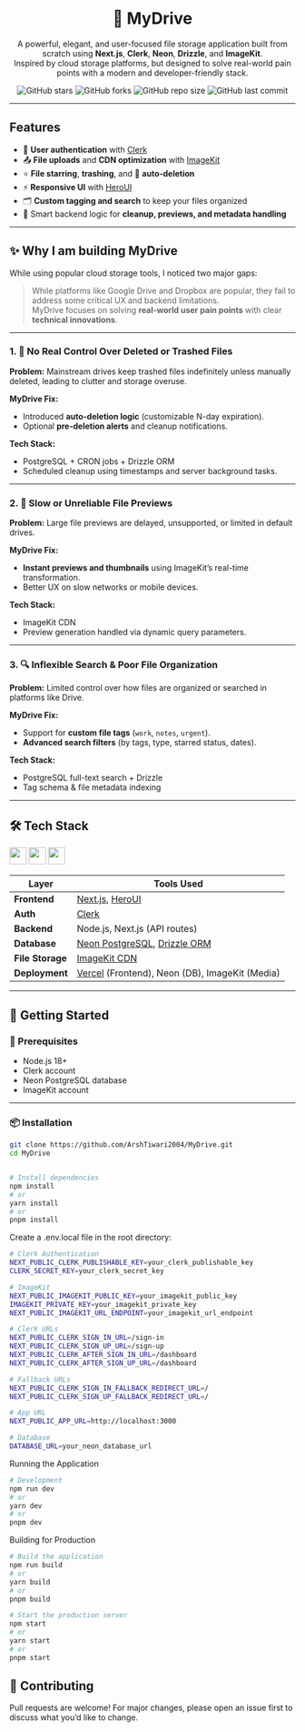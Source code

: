 <div align="center">

# 📁 MyDrive

A powerful, elegant, and user-focused file storage application built from scratch using **Next.js**, **Clerk**, **Neon**, **Drizzle**, and **ImageKit**.  
Inspired by cloud storage platforms, but designed to solve real-world pain points with a modern and developer-friendly stack.

![GitHub stars](https://img.shields.io/github/stars/ArshTiwari2004/MyDrive?style=flat-square)
![GitHub forks](https://img.shields.io/github/forks/ArshTiwari2004/MyDrive?style=flat-square)
![GitHub repo size](https://img.shields.io/github/repo-size/ArshTiwari2004/MyDrive?style=flat-square)
![GitHub last commit](https://img.shields.io/github/last-commit/ArshTiwari2004/MyDrive?style=flat-square)

</div>

---

##  Features

- 🔐 **User authentication** with [Clerk](https://clerk.dev)
- 📤 **File uploads** and **CDN optimization** with [ImageKit](https://imagekit.io)
- ⭐ **File starring**,  **trashing**, and 🧹 **auto-deletion**
- ⚡ **Responsive UI** with [HeroUI](https://tailwindui.com/components)
- 🗂️ **Custom tagging and search** to keep your files organized
- 🧠 Smart backend logic for **cleanup, previews, and metadata handling**

---


## ✨ Why I am building MyDrive

While using popular cloud storage tools, I noticed two major gaps:



> While platforms like Google Drive and Dropbox are popular, they fail to address some critical UX and backend limitations.  
> MyDrive focuses on solving **real-world user pain points** with clear **technical innovations**.

---

### 1. 🧹 **No Real Control Over Deleted or Trashed Files**

**Problem:** Mainstream drives keep trashed files indefinitely unless manually deleted, leading to clutter and storage overuse.

**MyDrive Fix:**  
- Introduced **auto-deletion logic** (customizable N-day expiration).
- Optional **pre-deletion alerts** and cleanup notifications.

**Tech Stack:**  
- PostgreSQL + CRON jobs + Drizzle ORM  
- Scheduled cleanup using timestamps and server background tasks.

---

### 2. 🚀 **Slow or Unreliable File Previews**

**Problem:** Large file previews are delayed, unsupported, or limited in default drives.

**MyDrive Fix:**  
- **Instant previews and thumbnails** using ImageKit’s real-time transformation.
- Better UX on slow networks or mobile devices.

**Tech Stack:**  
- ImageKit CDN  
- Preview generation handled via dynamic query parameters.

---

### 3. 🔍 **Inflexible Search & Poor File Organization**

**Problem:** Limited control over how files are organized or searched in platforms like Drive.

**MyDrive Fix:**  
- Support for **custom file tags** (`work`, `notes`, `urgent`).
- **Advanced search filters** (by tags, type, starred status, dates).

**Tech Stack:**  
- PostgreSQL full-text search + Drizzle  
- Tag schema & file metadata indexing

---



## 🛠 Tech Stack

<p align="left">
  <img src="https://skillicons.dev/icons?i=nextjs,nodejs,postgres,vercel" height="30" />
  <img src="https://skillicons.dev/icons?i=js,ts" height="30" />
  <img src="https://skillicons.dev/icons?i=react" height="30" />
</p>

| Layer         | Tools Used                                       |
|---------------|--------------------------------------------------|
| **Frontend**      | [Next.js](https://nextjs.org/), [HeroUI](https://www.heroui.dev/)                          |
| **Auth**          | [Clerk](https://clerk.dev/)                                        |
| **Backend**       | Node.js, Next.js (API routes)                    |
| **Database**      | [Neon PostgreSQL](https://neon.tech/), [Drizzle ORM](https://orm.drizzle.team/)             |
| **File Storage**  | [ImageKit CDN](https://imagekit.io/)                                   |
| **Deployment**    | [Vercel](https://vercel.com/) (Frontend), Neon (DB), ImageKit (Media)   |


---

## 🚀 Getting Started

### 🔧 Prerequisites

- Node.js 18+
- Clerk account
- Neon PostgreSQL database
- ImageKit account

---

### 📦 Installation

```bash
git clone https://github.com/ArshTiwari2004/MyDrive.git
cd MyDrive


# Install dependencies
npm install
# or
yarn install
# or
pnpm install
```

Create a .env.local file in the root directory:

```bash
# Clerk Authentication
NEXT_PUBLIC_CLERK_PUBLISHABLE_KEY=your_clerk_publishable_key
CLERK_SECRET_KEY=your_clerk_secret_key

# ImageKit
NEXT_PUBLIC_IMAGEKIT_PUBLIC_KEY=your_imagekit_public_key
IMAGEKIT_PRIVATE_KEY=your_imagekit_private_key
NEXT_PUBLIC_IMAGEKIT_URL_ENDPOINT=your_imagekit_url_endpoint

# Clerk URLs
NEXT_PUBLIC_CLERK_SIGN_IN_URL=/sign-in
NEXT_PUBLIC_CLERK_SIGN_UP_URL=/sign-up
NEXT_PUBLIC_CLERK_AFTER_SIGN_IN_URL=/dashboard
NEXT_PUBLIC_CLERK_AFTER_SIGN_UP_URL=/dashboard

# Fallback URLs
NEXT_PUBLIC_CLERK_SIGN_IN_FALLBACK_REDIRECT_URL=/
NEXT_PUBLIC_CLERK_SIGN_UP_FALLBACK_REDIRECT_URL=/

# App URL
NEXT_PUBLIC_APP_URL=http://localhost:3000

# Database
DATABASE_URL=your_neon_database_url
```


Running the Application

```bash
# Development
npm run dev
# or
yarn dev
# or
pnpm dev
```

Building for Production

```bash
# Build the application
npm run build
# or
yarn build
# or
pnpm build

# Start the production server
npm start
# or
yarn start
# or
pnpm start
```


## 🤝 Contributing
Pull requests are welcome! For major changes, please open an issue first to discuss what you’d like to change.







